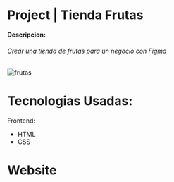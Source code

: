 # Project | Tienda Frutas

**Descripcion:**

###### Crear una tienda de frutas para un negocio con Figma

![frutas](https://user-images.githubusercontent.com/92497107/201733233-654be21c-d951-4462-881f-7b25b9f6b40b.png)

# Tecnologias Usadas:

Frontend:

- HTML
- CSS

# Website

